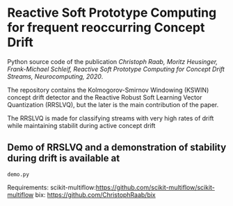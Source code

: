 # Reactive Soft Prototype Computing for frequent reoccurring Concept Drift
Python source code of the publication *Christoph Raab, Moritz Heusinger, Frank-Michael Schleif, Reactive Soft Prototype Computing for Concept Drift Streams, Neurocomputing, 2020*. 

The repository contains the Kolmogorov-Smirnov Windowing (KSWIN) concept drift detector and the Reactive Robust Soft Learning Vector Quantization (RRSLVQ), but the later is the main contribution of the paper.

The RRSLVQ is made for classifying streams with very high rates of drift while maintaining stabilit during active concept drift

## Demo of RRSLVQ and a demonstration of stability during drift is available at 
``demo.py``


Requirements:
scikit-multiflow:https://github.com/scikit-multiflow/scikit-multiflow
bix: https://github.com/ChristophRaab/bix
